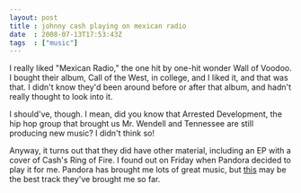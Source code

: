 ```yaml
---
layout: post
title : johnny cash playing on mexican radio
date  : 2008-07-13T17:53:43Z
tags  : ["music"]
---
```

I really liked "Mexican Radio," the one hit by one-hit wonder Wall of Voodoo.
I bought their album, Call of the West, in college, and I liked it, and that
was that.  I didn't know they'd been around before or after that album, and
hadn't really thought to look into it.

I should've, though.  I mean, did you know that Arrested Development, the hip
hop group that brought us Mr. Wendell and Tennessee are still producing new
music?  I didn't think so!

Anyway, it turns out that they did have other material, including an EP with a
cover of Cash's Ring of Fire.  I found out on Friday when Pandora decided to
play it for me.  Pandora has brought me lots of great music, but
[this](http://www.pandora.com/music/song/wall+of+voodoo/ring+of+fire) may be
the best track they've brought me so far.

